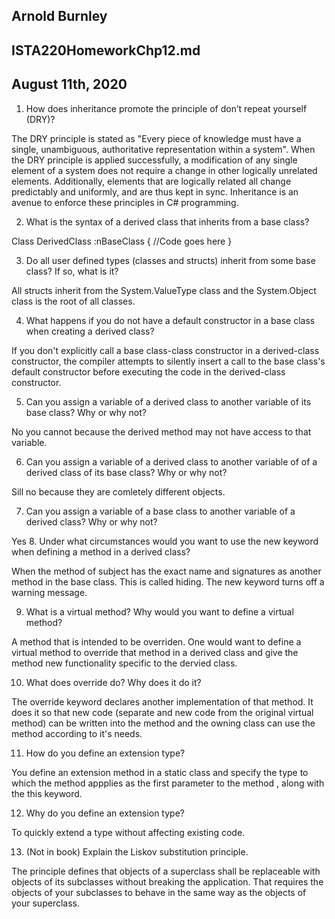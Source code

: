 ## Arnold Burnley
## ISTA220HomeworkChp12.md
## August 11th, 2020


1. How does inheritance promote the principle of don’t repeat yourself (DRY)?

The DRY principle is stated as "Every piece of knowledge must have a single, unambiguous, authoritative representation within a system". 
When the DRY principle is applied successfully, a modification of any single element of a system does not require a change in other logically unrelated elements. 
Additionally, elements that are logically related all change predictably and uniformly, and are thus kept in sync. 
Inheritance is an avenue to enforce these principles in C# programming.

2. What is the syntax of a derived class that inherits from a base class?

Class DerivedClass :nBaseClass
{
//Code goes here
}

3. Do all user defined types (classes and structs) inherit from some base class? If so, what is it?

All structs inherit from the System.ValueType class and the System.Object class is the root of all classes. 

4. What happens if you do not have a default constructor in a base class when creating a derived class?

If you don't explicitly call a base class-class constructor in a derived-class constructor, the compiler attempts to silently insert a call to the base class's 
default constructor before executing the code in the derived-class constructor. 

5. Can you assign a variable of a derived class to another variable of its base class? Why or why not?

No you cannot because the derived method may not have access to that variable. 

6. Can you assign a variable of a derived class to another variable of of a derived class of its base class?
Why or why not?

Sill no because they are comletely different objects. 

7. Can you assign a variable of a base class to another variable of a derived class? Why or why not?

Yes 
8. Under what circumstances would you want to use the new keyword when defining a method in a
derived class?

When the method of subject has the exact name and signatures as another method in the base class. This is called hiding. The new keyword turns off a warning message.

9. What is a virtual method? Why would you want to define a virtual method?

A method that is intended to be overriden. One would want to define a virtual method to override that method in a derived class and give the method new functionality
specific to the dervied class. 

10. What does override do? Why does it do it?

The override keyword declares another implementation of that method.  It does it so that new code (separate and new code from the original virtual method) can be
written into the method and the owning class can use the method according to it's needs. 

11. How do you define an extension type?

You define an extension method in a static class and specify the type to which the method appplies as the first parameter to the method , along
with the this keyword.

12. Why do you define an extension type?

To quickly extend a type without affecting existing code. 

13. (Not in book) Explain the Liskov substitution principle.

The principle defines that objects of a superclass shall be replaceable with objects of its subclasses without breaking the application. 
That requires the objects of your subclasses to behave in the same way as the objects of your superclass. 